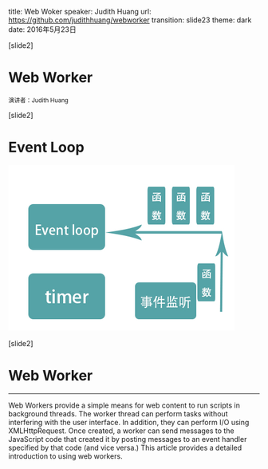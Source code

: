 title: Web Woker
speaker: Judith Huang
url: https://github.com/judithhuang/webworker
transition: slide23
theme: dark
date: 2016年5月23日

[slide2]
# Web Worker
<small>演讲者：Judith Huang</small>

[slide2]
# Event Loop
<div class="text-center">
  <img src="/images/eventLoop.PNG" height="332" width="454">
</div>

[slide2]
# Web Worker
----
Web Workers provide a simple means for web content to run scripts in background threads.
The worker thread can perform tasks without interfering with the user interface.
In addition, they can perform I/O using XMLHttpRequest. Once created, a worker can send
messages to the JavaScript code that created it by posting messages to an event handler
specified by that code (and vice versa.) This article provides a detailed introduction to
using web workers.
